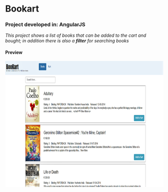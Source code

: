 # Bookart

### Project developed in: AngularJS

*This project shows a list of books that can be added to the cart and bought; in addition there is also a **filter** for searching books*

#### Preview
<img src="preview.png" width="550" height="400">

